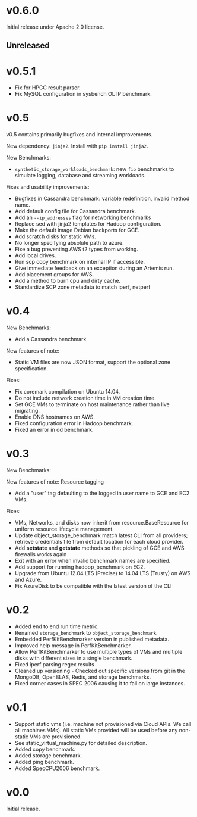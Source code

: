 # v0.6.0

Initial release under Apache 2.0 license.

## Unreleased

# v0.5.1

* Fix for HPCC result parser.
* Fix MySQL configuration in sysbench OLTP benchmark.

# v0.5

v0.5 contains primarily bugfixes and internal improvements.

New dependency:
`jinja2`. Install with `pip install jinja2`.

New Benchmarks:
* `synthetic_storage_workloads_benchmark`: new `fio` benchmarks to simulate
  logging, database and streaming workloads.

Fixes and usability improvements:

* Bugfixes in Cassandra benchmark: variable redefinition, invalid method name.
* Add default config file for Cassandra benchmark.
* Add an `--ip_addresses` flag for networking benchmarks
* Replace sed with jinja2 templates for Hadoop configuration.
* Make the default image Debian backports for GCE.
* Add scratch disks for static VMs.
* No longer specifying absolute path to azure.
* Fixe a bug preventing AWS t2 types from working.
* Add local drives.
* Run scp copy benchmark on internal IP if accessible.
* Give immediate feedback on an exception during an Artemis run.
* Add placement groups for AWS.
* Add a method to burn cpu and dirty cache.
* Standardize SCP zone metadata to match iperf, netperf

# v0.4

New Benchmarks:
* Add a Cassandra benchmark.

New features of note:
* Static VM files are now JSON format, support the optional zone specification.

Fixes:

* Fix coremark compilation on Ubuntu 14.04.
* Do not include network creation time in VM creation time.
* Set GCE VMs to terminate on host maintenance rather than live migrating.
* Enable DNS hostnames on AWS.
* Fixed configuration error in Hadoop benchmark.
* Fixed an error in dd benchmark.

# v0.3

New Benchmarks:

New features of note:
Resource tagging -
* Add a "user" tag defaulting to the logged in user name to GCE and EC2 VMs.

Fixes:
* VMs, Networks, and disks now inherit from resource.BaseResource for uniform resource lifecycle management.
* Update object_storage_benchmark match latest CLI from all providers; retrieve credentials file from default location for each cloud provider.
* Add __setstate__ and __getstate__ methods so that pickling of GCE and AWS firewalls works again
* Exit with an error when invalid benchmark names are specified.
* Add support for running hadoop_benchmark on EC2.
* Upgrade from Ubuntu 12.04 LTS (Precise) to 14.04 LTS (Trusty) on AWS and Azure.
* Fix AzureDisk to be compatible with the latest version of the CLI

# v0.2
* Added end to end run time metric.
* Renamed `storage_benchmark` to `object_storage_benchmark`.
* Embedded PerfKitBenchmarker version in published metadata.
* Improved help message in PerfKitBenchmarker.
* Allow PerfKitBenchmarker to use multiple types of VMs and multiple disks with different sizes in a single benchmark.
* Fixed iperf parsing regex results
* Cleaned up versioning - Checked out specific versions from git in the MongoDB, OpenBLAS, Redis, and storage benchmarks.
* Fixed corner cases in SPEC 2006 causing it to fail on large instances.

# v0.1

* Support static vms (i.e. machine not provisioned via Cloud APIs. We call all machines VMs). All static VMs provided will be used before any non-static VMs are provisioned.
* See static_virtual_machine.py for detailed description.
* Added copy benchmark.
* Added storage benchmark.
* Added ping benchmark.
* Added SpecCPU2006 benchmark.

# v0.0

Initial release.
